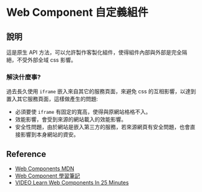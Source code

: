 # Web Component 自定義組件

## 說明

這是原生 API 方法，可以允許製作客製化組件，使得組件內部與外部是完全隔絕，不受外部全域 css 影響。

### 解決什麼事?

過去長久使用 `iframe` 嵌入來自其它的服務頁面，來避免 css 的互相影響，以達到置入其它服務頁面，這樣做產生的問題:

- 必須要使 `iframe` 有固定的寬高，使得與原網站格格不入。
- 效能影響，會受到來源的網站載入的效能影響。
- 安全性問題，由於網站是嵌入第三方的服務，若來源網頁有安全問題，也會直接影響到本身網站的資安。

## Reference

- [Web Components MDN](https://developer.mozilla.org/en-US/docs/Web/Web_Components)
- [Web Component 學習筆記](https://johnnywang1994.github.io/book/articles/js/web-component.html)
- [VIDEO Learn Web Components In 25 Minutes](https://www.youtube.com/watch?v=2I7uX8m0Ta0)
